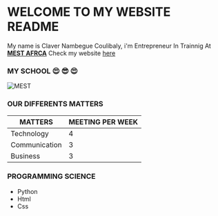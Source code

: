 # WELCOME TO MY WEBSITE README 

My name is Claver Nambegue Coulibaly, i'm Entrepreneur In Trainnig At **[MEST AFRCA](https://github.com/mestafrica)**
Check my website [here](https://claver-cnc.github.io/my-website/) 

### MY SCHOOL   :heart_eyes:  :sunglasses: :heart_eyes: 
![MEST](https://claver-cnc.github.io/my-website/images/mest.jpg)

### OUR DIFFERENTS MATTERS

MATTERS | MEETING PER WEEK
------------ | -------------
Technology | 4
Communication | 3
Business | 3

### PROGRAMMING SCIENCE

- Python 
- Html
- Css
 


